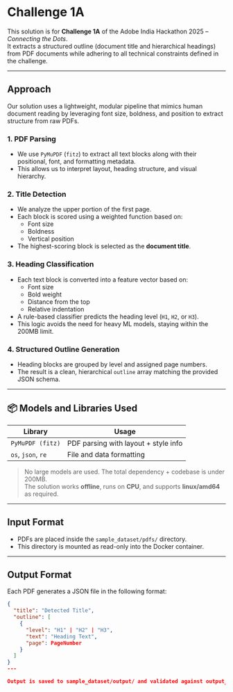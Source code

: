 # Challenge 1A

This solution is for **Challenge 1A** of the Adobe India Hackathon 2025 – *Connecting the Dots*.  
It extracts a structured outline (document title and hierarchical headings) from PDF documents while adhering to all technical constraints defined in the challenge.

---

## Approach

Our solution uses a lightweight, modular pipeline that mimics human document reading by leveraging font size, boldness, and position to extract structure from raw PDFs.

### 1. PDF Parsing

- We use `PyMuPDF` (`fitz`) to extract all text blocks along with their positional, font, and formatting metadata.
- This allows us to interpret layout, heading structure, and visual hierarchy.

### 2. Title Detection

- We analyze the upper portion of the first page.
- Each block is scored using a weighted function based on:
  - Font size
  - Boldness
  - Vertical position
- The highest-scoring block is selected as the **document title**.

### 3. Heading Classification

- Each text block is converted into a feature vector based on:
  - Font size
  - Bold weight
  - Distance from the top
  - Relative indentation
- A rule-based classifier predicts the heading level (`H1`, `H2`, or `H3`).
- This logic avoids the need for heavy ML models, staying within the 200MB limit.

### 4. Structured Outline Generation

- Heading blocks are grouped by level and assigned page numbers.
- The result is a clean, hierarchical `outline` array matching the provided JSON schema.

---

## 📦 Models and Libraries Used

| Library           | Usage                                |
|-------------------|---------------------------------------|
| `PyMuPDF (fitz)`  | PDF parsing with layout + style info |
| `os`, `json`, `re`| File and data formatting              |

> No large models are used. The total dependency + codebase is under 200MB.  
> The solution works **offline**, runs on **CPU**, and supports **linux/amd64** as required.

---

## Input Format

- PDFs are placed inside the `sample_dataset/pdfs/` directory.
- This directory is mounted as read-only into the Docker container.

---

## Output Format

Each PDF generates a JSON file in the following format:

```json
{
  "title": "Detected Title",
  "outline": [
    {
      "level": "H1" | "H2" | "H3",
      "text": "Heading Text",
      "page": PageNumber
    }
  ]
}
--- 

Output is saved to sample_dataset/output/ and validated against output_schema.json.
